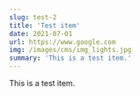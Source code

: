 ```yaml
---
slug: test-2
title: 'Test item'
date: 2021-07-01
url: https://www.google.com
img: /images/cms/img_lights.jpg
summary: 'This is a test item.'
---
```

This is a test item.